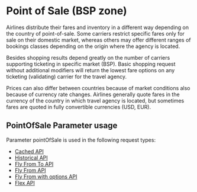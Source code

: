 # Point of Sale \(BSP zone\)

Airlines distribute their fares and inventory in a different way depending on the country of point-of-sale. Some carriers restrict specific fares only for sale on their domestic market, whereas others may offer different ranges of bookings classes depending on the origin where the agency is located.

Besides shopping results depend greatly on the number of carriers supporting ticketing in specific market \(BSP\). Basic shopping request without additional modifiers will return the lowest fare options on any ticketing \(validating\) carrier for the travel agency.

Prices can also differ between countries because of market conditions also because of currency rate changes.  Airlines generally quote fares in the currency of the country in which travel agency is located, but sometimes fares are quoted in fully convertible currencies \(USD, EUR\).

## PointOfSale Parameter usage

Parameter pointOfSale is used in the following request types:

* [Cached API](/cached-api.md)
* [Historical API](/historical-api.md)
* [Fly From To API](/fly-from-to-api.md)
* [Fly From API](/fly-from-api.md)
* [Fly From with options API](/fly-from-with-options.md)
* [Flex API](/flex-api.md)



